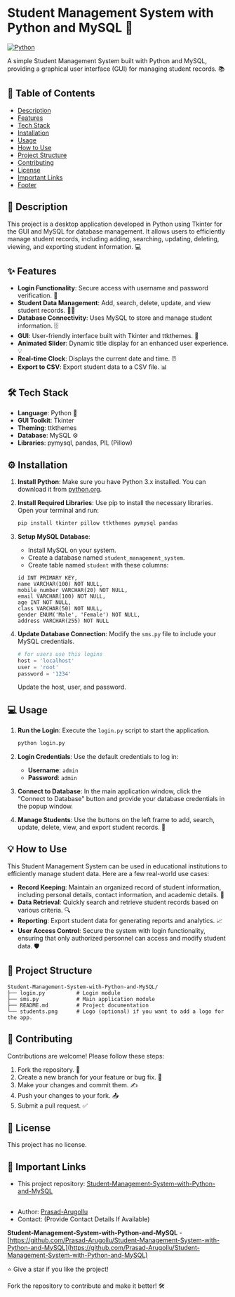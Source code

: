 
# Student Management System with Python and MySQL 🚀

[![Python](https://img.shields.io/badge/Python-3.x-blue?style=flat-square&logo=python)](https://www.python.org/)

A simple Student Management System built with Python and MySQL, providing a graphical user interface (GUI) for managing student records. 📚

## 📌 Table of Contents

- [Description](#-description)
- [Features](#-features)
- [Tech Stack](#-tech-stack)
- [Installation](#-installation)
- [Usage](#-usage)
- [How to Use](#-how-to-use)
- [Project Structure](#-project-structure)
- [Contributing](#-contributing)
- [License](#-license)
- [Important Links](#-important-links)
- [Footer](#-footer)


## 📝 Description

This project is a desktop application developed in Python using Tkinter for the GUI and MySQL for database management. It allows users to efficiently manage student records, including adding, searching, updating, deleting, viewing, and exporting student information. 💻

## ✨ Features

- **Login Functionality**: Secure access with username and password verification. 🔐
- **Student Data Management**: Add, search, delete, update, and view student records. 🧑‍🎓
- **Database Connectivity**: Uses MySQL to store and manage student information. 🗄️
- **GUI**: User-friendly interface built with Tkinter and ttkthemes. 🎨
- **Animated Slider**: Dynamic title display for an enhanced user experience. 💡
- **Real-time Clock**: Displays the current date and time. ⏰
- **Export to CSV**: Export student data to a CSV file. 📊

## 🛠️ Tech Stack

- **Language**: Python 🐍
- **GUI Toolkit**: Tkinter
- **Theming**: ttkthemes
- **Database**: MySQL ⚙️
- **Libraries**: pymysql, pandas, PIL (Pillow)

## ⚙️ Installation

1.  **Install Python**: Make sure you have Python 3.x installed. You can download it from [python.org](https://www.python.org/downloads/).

2.  **Install Required Libraries**: Use pip to install the necessary libraries. Open your terminal and run:

    ```bash
    pip install tkinter pillow ttkthemes pymysql pandas
    ```

3.  **Setup MySQL Database**: 
    - Install MySQL on your system.
    - Create a database named `student_management_system`.
    - Create table named `student` with these columns:
    ```
    id INT PRIMARY KEY,
    name VARCHAR(100) NOT NULL,
    mobile_number VARCHAR(20) NOT NULL,
    email VARCHAR(100) NOT NULL,
    age INT NOT NULL,
    class VARCHAR(50) NOT NULL,
    gender ENUM('Male', 'Female') NOT NULL,
    address VARCHAR(255) NOT NULL
    ```

4.  **Update Database Connection**: Modify the `sms.py` file to include your MySQL credentials.
    ```python
    # for users use this logins
    host = 'localhost'
    user = 'root'
    password = '1234'
    ```
    Update the host, user, and password.

## 💻 Usage

1.  **Run the Login**: Execute the `login.py` script to start the application.
    ```bash
    python login.py
    ```

2.  **Login Credentials**: Use the default credentials to log in:
    -   **Username**: `admin`
    -   **Password**: `admin`

3.  **Connect to Database**: In the main application window, click the "Connect to Database" button and provide your database credentials in the popup window.
4.  **Manage Students**: Use the buttons on the left frame to add, search, update, delete, view, and export student records. 🚀

## 💡 How to Use

This Student Management System can be used in educational institutions to efficiently manage student data. Here are a few real-world use cases:

-   **Record Keeping**: Maintain an organized record of student information, including personal details, contact information, and academic details. 🏫
-   **Data Retrieval**: Quickly search and retrieve student records based on various criteria. 🔍
-   **Reporting**: Export student data for generating reports and analytics. 📈
-   **User Access Control**: Secure the system with login functionality, ensuring that only authorized personnel can access and modify student data. 🛡️

## 📂 Project Structure

```
Student-Management-System-with-Python-and-MySQL/
├── login.py          # Login module
├── sms.py            # Main application module
├── README.md         # Project documentation
└── students.png      # Logo (optional) if you want to add a logo for the app.
```

## 🤝 Contributing

Contributions are welcome! Please follow these steps:

1.  Fork the repository. 🍴
2.  Create a new branch for your feature or bug fix. 🌿
3.  Make your changes and commit them. ✍️
4.  Push your changes to your fork. 📤
5.  Submit a pull request. ✅

## 📜 License

This project has no license.

## 🔗 Important Links

-   This project repository: [Student-Management-System-with-Python-and-MySQL](https://github.com/Prasad-Arugollu/Student-Management-System-with-Python-and-MySQL)

## <footer>

-   Author: [Prasad-Arugollu](https://github.com/Prasad-Arugollu)
-   Contact: (Provide Contact Details If Available)

**Student-Management-System-with-Python-and-MySQL** - [https://github.com/Prasad-Arugollu/Student-Management-System-with-Python-and-MySQL](https://github.com/Prasad-Arugollu/Student-Management-System-with-Python-and-MySQL)

⭐️ Give a star if you like the project!

   Fork the repository to contribute and make it better! 🛠️
</footer>
